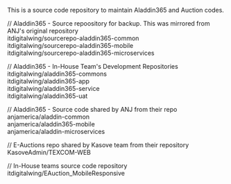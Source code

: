 This is a source code repository to maintain Aladdin365 and Auction codes.

// Aladdin365 - Source repoository for backup. This was mirrored from ANJ's original repository                  
itdigitalwing/sourcerepo-aladdin365-common            
itdigitalwing/sourcerepo-aladdin365-mobile         
itdigitalwing/sourcerepo-aladdin365-microservices        

// Aladdin365 - In-House Team's Development Repositories           
itdigitalwing/aladdin365-commons       
itdigitalwing/aladdin365-app         
itdigitalwing/aladdin365-service        
itdigitalwing/aladdin365-uat            

// Aladdin365 - Source code shared by ANJ from their repo              
anjamerica/aladdin-common            
anjamerica/aladdin365-mobile             
anjamerica/aladdin-microservices        

// E-Auctions repo shared by Kasove team from their repository           
KasoveAdmin/TEXCOM-WEB      

// In-House teams source code repository             
itdigitalwing/EAuction_MobileResponsive
 
